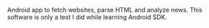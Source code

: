 Android app to fetch websites, parse HTML and analyze news.
This software is only a test I did while learning Android SDK.